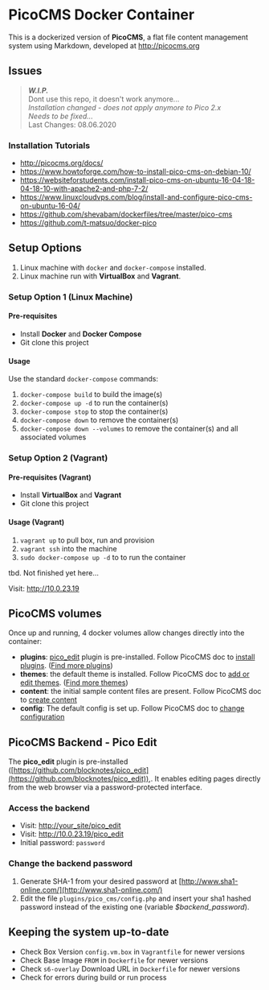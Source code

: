 # PicoCMS Docker Container

This is a dockerized version of **PicoCMS**, a flat file content management system using Markdown, developed at <http://picocms.org>

## Issues

> **_W.I.P._** <br>
> Dont use this repo, it doesn't work anymore... <br>
> _Installation changed - does not apply anymore to Pico 2.x_ <br>
> _Needs to be fixed..._ <br>
> Last Changes: 08.06.2020

### Installation Tutorials

- <http://picocms.org/docs/>
- <https://www.howtoforge.com/how-to-install-pico-cms-on-debian-10/>
- <https://websiteforstudents.com/install-pico-cms-on-ubuntu-16-04-18-04-18-10-with-apache2-and-php-7-2/>
- <https://www.linuxcloudvps.com/blog/install-and-configure-pico-cms-on-ubuntu-16-04/>
- <https://github.com/shevabam/dockerfiles/tree/master/pico-cms>
- <https://github.com/t-matsuo/docker-pico>

## Setup Options

1. Linux machine with `docker` and `docker-compose` installed.
2. Linux machine run with **VirtualBox** and **Vagrant**.

### Setup Option 1 (Linux Machine)

#### Pre-requisites

- Install **Docker** and **Docker Compose**
- Git clone this project

#### Usage

Use the standard `docker-compose` commands:

1. `docker-compose build` to build the image(s)
2. `docker-compose up -d` to run the container(s)
3. `docker-compose stop` to stop the container(s)
4. `docker-compose down` to remove the container(s)
5. `docker-compose down --volumes` to remove the container(s) and all associated volumes

### Setup Option 2 (Vagrant)

#### Pre-requisites (Vagrant)

- Install **VirtualBox** and **Vagrant**
- Git clone this project

#### Usage (Vagrant)

1. `vagrant up` to pull box, run and provision
2. `vagrant ssh` into the machine
3. `sudo docker-compose up -d` to to run the container

tbd. Not finished yet here...

Visit: <http://10.0.23.19>

## PicoCMS volumes

Once up and running, 4 docker volumes allow changes directly into the container:

- **plugins**: [pico_edit](https://github.com/blocknotes/pico_edit) plugin is pre-installed. Follow PicoCMS doc to [install plugins](http://picocms.org/docs/#plugins).  ([Find more plugins](https://github.com/picocms/Pico/wiki/Pico-Plugins))
- **themes**: the default theme is installed. Follow PicoCMS doc to [add or edit themes](http://picocms.org/docs/#themes). ([Find more themes](http://picocms.org/themes/))
- **content**: the initial sample content files are present. Follow PicoCMS doc to [create content](http://picocms.org/docs/#creating-content)
- **config**: The default config is set up. Follow PicoCMS doc to [change configuration](http://picocms.org/docs/#config)

## PicoCMS Backend - Pico Edit

The **pico_edit** plugin is pre-installed ([https://github.com/blocknotes/pico_edit](https://github.com/blocknotes/pico_edit)),. It enables editing pages directly from the web browser via a password-protected interface.

### Access the backend

- Visit: <http://your_site/pico_edit>
- Visit: <http://10.0.23.19/pico_edit>
- Initial password: `password`

### Change the backend password

1. Generate SHA-1 from your desired password at [http://www.sha1-online.com/](http://www.sha1-online.com/)
2. Edit the file `plugins/pico_cms/config.php` and insert your sha1 hashed password instead of the existing one (variable *$backend_password*).

## Keeping the system up-to-date

- Check Box Version `config.vm.box` in `Vagrantfile` for newer versions
- Check Base Image `FROM` in `Dockerfile` for newer versions
- Check `s6-overlay` Download URL in `Dockerfile` for newer versions
- Check for errors during build or run process
